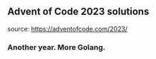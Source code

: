 ## Advent of Code 2023 solutions 
source: https://adventofcode.com/2023/ 

### Another year. More Golang.